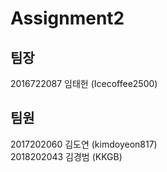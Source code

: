 # Assignment2

## 팀장
2016722087 임태헌 (Icecoffee2500)

## 팀원
2017202060 김도연 (kimdoyeon817)<br/>
2018202043 김경범 (KKGB)

